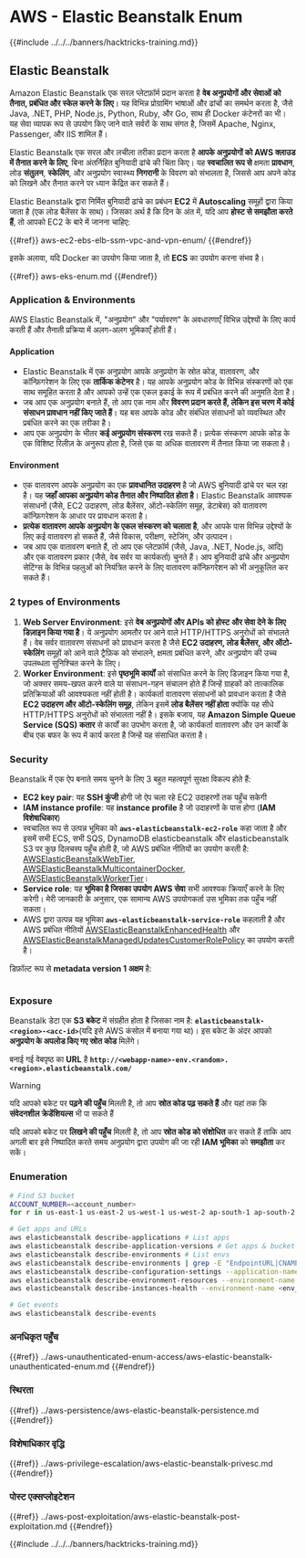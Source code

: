 # AWS - Elastic Beanstalk Enum

{{#include ../../../banners/hacktricks-training.md}}

## Elastic Beanstalk

Amazon Elastic Beanstalk एक सरल प्लेटफ़ॉर्म प्रदान करता है **वेब अनुप्रयोगों और सेवाओं को तैनात, प्रबंधित और स्केल करने के लिए**। यह विभिन्न प्रोग्रामिंग भाषाओं और ढांचों का समर्थन करता है, जैसे Java, .NET, PHP, Node.js, Python, Ruby, और Go, साथ ही Docker कंटेनरों का भी। यह सेवा व्यापक रूप से उपयोग किए जाने वाले सर्वरों के साथ संगत है, जिसमें Apache, Nginx, Passenger, और IIS शामिल हैं।

Elastic Beanstalk एक सरल और लचीला तरीका प्रदान करता है **आपके अनुप्रयोगों को AWS क्लाउड में तैनात करने के लिए**, बिना अंतर्निहित बुनियादी ढांचे की चिंता किए। यह **स्वचालित रूप से** क्षमता **प्रावधान**, लोड **संतुलन**, **स्केलिंग**, और अनुप्रयोग स्वास्थ्य **निगरानी** के विवरण को संभालता है, जिससे आप अपने कोड को लिखने और तैनात करने पर ध्यान केंद्रित कर सकते हैं।

Elastic Beanstalk द्वारा निर्मित बुनियादी ढांचे का प्रबंधन **EC2** में **Autoscaling** समूहों द्वारा किया जाता है (एक लोड बैलेंसर के साथ)। जिसका अर्थ है कि दिन के अंत में, यदि आप **होस्ट से समझौता करते हैं**, तो आपको EC2 के बारे में जानना चाहिए:

{{#ref}}
aws-ec2-ebs-elb-ssm-vpc-and-vpn-enum/
{{#endref}}

इसके अलावा, यदि Docker का उपयोग किया जाता है, तो **ECS** का उपयोग करना संभव है।

{{#ref}}
aws-eks-enum.md
{{#endref}}

### Application & Environments

AWS Elastic Beanstalk में, "अनुप्रयोग" और "पर्यावरण" के अवधारणाएँ विभिन्न उद्देश्यों के लिए कार्य करती हैं और तैनाती प्रक्रिया में अलग-अलग भूमिकाएँ होती हैं।

#### Application

- Elastic Beanstalk में एक अनुप्रयोग आपके अनुप्रयोग के स्रोत कोड, वातावरण, और कॉन्फ़िगरेशन के लिए एक **तार्किक कंटेनर** है। यह आपके अनुप्रयोग कोड के विभिन्न संस्करणों को एक साथ समूहित करता है और आपको उन्हें एक एकल इकाई के रूप में प्रबंधित करने की अनुमति देता है।
- जब आप एक अनुप्रयोग बनाते हैं, तो आप एक नाम और **विवरण प्रदान करते हैं, लेकिन इस चरण में कोई संसाधन प्रावधान नहीं किए जाते हैं**। यह बस आपके कोड और संबंधित संसाधनों को व्यवस्थित और प्रबंधित करने का एक तरीका है।
- आप एक अनुप्रयोग के भीतर **कई अनुप्रयोग संस्करण** रख सकते हैं। प्रत्येक संस्करण आपके कोड के एक विशिष्ट रिलीज़ के अनुरूप होता है, जिसे एक या अधिक वातावरण में तैनात किया जा सकता है।

#### Environment

- एक वातावरण आपके अनुप्रयोग का एक **प्रावधानित उदाहरण** है जो AWS बुनियादी ढांचे पर चल रहा है। यह **जहाँ आपका अनुप्रयोग कोड तैनात और निष्पादित होता है**। Elastic Beanstalk आवश्यक संसाधनों (जैसे, EC2 उदाहरण, लोड बैलेंसर, ऑटो-स्केलिंग समूह, डेटाबेस) को वातावरण कॉन्फ़िगरेशन के आधार पर प्रावधान करता है।
- **प्रत्येक वातावरण आपके अनुप्रयोग के एकल संस्करण को चलाता है**, और आपके पास विभिन्न उद्देश्यों के लिए कई वातावरण हो सकते हैं, जैसे विकास, परीक्षण, स्टेजिंग, और उत्पादन।
- जब आप एक वातावरण बनाते हैं, तो आप एक प्लेटफ़ॉर्म (जैसे, Java, .NET, Node.js, आदि) और एक वातावरण प्रकार (जैसे, वेब सर्वर या कार्यकर्ता) चुनते हैं। आप बुनियादी ढांचे और अनुप्रयोग सेटिंग्स के विभिन्न पहलुओं को नियंत्रित करने के लिए वातावरण कॉन्फ़िगरेशन को भी अनुकूलित कर सकते हैं।

### 2 types of Environments

1. **Web Server Environment**: इसे **वेब अनुप्रयोगों और APIs को होस्ट और सेवा देने के लिए डिज़ाइन किया गया है**। ये अनुप्रयोग आमतौर पर आने वाले HTTP/HTTPS अनुरोधों को संभालते हैं। वेब सर्वर वातावरण संसाधनों को प्रावधान करता है जैसे **EC2 उदाहरण, लोड बैलेंसर, और ऑटो-स्केलिंग** समूहों को आने वाले ट्रैफ़िक को संभालने, क्षमता प्रबंधित करने, और अनुप्रयोग की उच्च उपलब्धता सुनिश्चित करने के लिए।
2. **Worker Environment**: इसे **पृष्ठभूमि कार्यों** को संसाधित करने के लिए डिज़ाइन किया गया है, जो अक्सर समय-खपत करने वाले या संसाधन-गहन संचालन होते हैं जिन्हें ग्राहकों को तात्कालिक प्रतिक्रियाओं की आवश्यकता नहीं होती है। कार्यकर्ता वातावरण संसाधनों को प्रावधान करता है जैसे **EC2 उदाहरण और ऑटो-स्केलिंग समूह**, लेकिन इसमें **लोड बैलेंसर नहीं होता** क्योंकि यह सीधे HTTP/HTTPS अनुरोधों को संभालता नहीं है। इसके बजाय, यह **Amazon Simple Queue Service (SQS) कतार** से कार्यों का उपभोग करता है, जो कार्यकर्ता वातावरण और उन कार्यों के बीच एक बफर के रूप में कार्य करता है जिन्हें यह संसाधित करता है।

### Security

Beanstalk में एक ऐप बनाते समय चुनने के लिए 3 बहुत महत्वपूर्ण सुरक्षा विकल्प होते हैं:

- **EC2 key pair**: यह **SSH कुंजी** होगी जो ऐप चला रहे EC2 उदाहरणों तक पहुँच सकेगी
- **IAM instance profile**: यह **instance profile** है जो उदाहरणों के पास होगा (**IAM विशेषाधिकार**)
- स्वचालित रूप से उत्पन्न भूमिका को **`aws-elasticbeanstalk-ec2-role`** कहा जाता है और इसमें सभी ECS, सभी SQS, DynamoDB elasticbeanstalk और elasticbeanstalk S3 पर कुछ दिलचस्प पहुँच होती है, जो AWS प्रबंधित नीतियों का उपयोग करती है: [AWSElasticBeanstalkWebTier](https://us-east-1.console.aws.amazon.com/iam/home#/policies/arn:aws:iam::aws:policy/AWSElasticBeanstalkWebTier), [AWSElasticBeanstalkMulticontainerDocker](https://us-east-1.console.aws.amazon.com/iam/home#/policies/arn:aws:iam::aws:policy/AWSElasticBeanstalkMulticontainerDocker), [AWSElasticBeanstalkWorkerTier](https://us-east-1.console.aws.amazon.com/iam/home#/policies/arn:aws:iam::aws:policy/AWSElasticBeanstalkWorkerTier)।
- **Service role**: यह **भूमिका है जिसका उपयोग AWS सेवा** सभी आवश्यक क्रियाएँ करने के लिए करेगी। मेरी जानकारी के अनुसार, एक सामान्य AWS उपयोगकर्ता उस भूमिका तक पहुँच नहीं सकता।
- AWS द्वारा उत्पन्न यह भूमिका **`aws-elasticbeanstalk-service-role`** कहलाती है और AWS प्रबंधित नीतियों [AWSElasticBeanstalkEnhancedHealth](https://us-east-1.console.aws.amazon.com/iam/home#/policies/arn:aws:iam::aws:policy/service-role/AWSElasticBeanstalkEnhancedHealth) और [AWSElasticBeanstalkManagedUpdatesCustomerRolePolicy](https://us-east-1.console.aws.amazon.com/iamv2/home?region=us-east-1#/roles/details/aws-elasticbeanstalk-service-role?section=permissions) का उपयोग करती है।

डिफ़ॉल्ट रूप से **metadata version 1 अक्षम** है:

<figure><img src="../../../images/image (103).png" alt=""><figcaption></figcaption></figure>

### Exposure

Beanstalk डेटा एक **S3 बकेट** में संग्रहीत होता है जिसका नाम है: **`elasticbeanstalk-<region>-<acc-id>`**(यदि इसे AWS कंसोल में बनाया गया था)। इस बकेट के अंदर आपको **अनुप्रयोग के अपलोड किए गए स्रोत कोड** मिलेंगे।

बनाई गई वेबपृष्ठ का **URL** है **`http://<webapp-name>-env.<random>.<region>.elasticbeanstalk.com/`**

> [!WARNING]
> यदि आपको बकेट पर **पढ़ने की पहुँच** मिलती है, तो आप **स्रोत कोड पढ़ सकते हैं** और यहां तक कि **संवेदनशील क्रेडेंशियल्स** भी पा सकते हैं
>
> यदि आपको बकेट पर **लिखने की पहुँच** मिलती है, तो आप **स्रोत कोड को संशोधित** कर सकते हैं ताकि आप अगली बार इसे निष्पादित करते समय अनुप्रयोग द्वारा उपयोग की जा रही **IAM भूमिका** को **समझौता** कर सकें।

### Enumeration
```bash
# Find S3 bucket
ACCOUNT_NUMBER=<account_number>
for r in us-east-1 us-east-2 us-west-1 us-west-2 ap-south-1 ap-south-2 ap-northeast-1 ap-northeast-2 ap-northeast-3 ap-southeast-1 ap-southeast-2 ap-southeast-3 ca-central-1 eu-central-1 eu-central-2 eu-west-1 eu-west-2 eu-west-3 eu-north-1 sa-east-1 af-south-1 ap-east-1 eu-south-1 eu-south-2 me-south-1 me-central-1; do aws s3 ls elasticbeanstalk-$r-$ACCOUNT_NUMBER 2>/dev/null && echo "Found in: elasticbeanstalk-$r-$ACCOUNT_NUMBER"; done

# Get apps and URLs
aws elasticbeanstalk describe-applications # List apps
aws elasticbeanstalk describe-application-versions # Get apps & bucket name with source code
aws elasticbeanstalk describe-environments # List envs
aws elasticbeanstalk describe-environments | grep -E "EndpointURL|CNAME"
aws elasticbeanstalk describe-configuration-settings --application-name <app_name> --environment-name <env_name>
aws elasticbeanstalk describe-environment-resources --environment-name <env_name> # Get env info such as SQS used queues
aws elasticbeanstalk describe-instances-health --environment-name <env_name> # Get the instances of an environment

# Get events
aws elasticbeanstalk describe-events
```
### अनधिकृत पहुँच

{{#ref}}
../aws-unauthenticated-enum-access/aws-elastic-beanstalk-unauthenticated-enum.md
{{#endref}}

### स्थिरता

{{#ref}}
../aws-persistence/aws-elastic-beanstalk-persistence.md
{{#endref}}

### विशेषाधिकार वृद्धि

{{#ref}}
../aws-privilege-escalation/aws-elastic-beanstalk-privesc.md
{{#endref}}

### पोस्ट एक्सप्लोइटेशन

{{#ref}}
../aws-post-exploitation/aws-elastic-beanstalk-post-exploitation.md
{{#endref}}

{{#include ../../../banners/hacktricks-training.md}}
